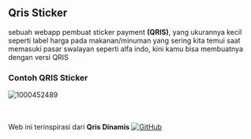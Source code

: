 ## Qris Sticker
sebuah webapp pembuat sticker payment __(QRIS)__, yang ukurannya kecil seperti label harga pada makanan/minuman yang sering kita temui saat memasuki pasar swalayan seperti alfa indo, kini kamu bisa membuatnya dengan versi QRIS

### Contoh QRIS Sticker
![1000452489](https://github.com/user-attachments/assets/41ecc63d-0bec-4a19-8c0c-24047fbc7e44)


<br><br>
Web ini terinspirasi dari __Qris Dinamis__
<a href='https://github.com/razisek/Qris-Dinamis/' target="_blank"><img alt='GitHub' src='https://img.shields.io/badge/Source_Code_-_Qris_Dinamis-100000?style=for-the-badge&logo=GitHub&logoColor=white&labelColor=black&color=black'/></a>
